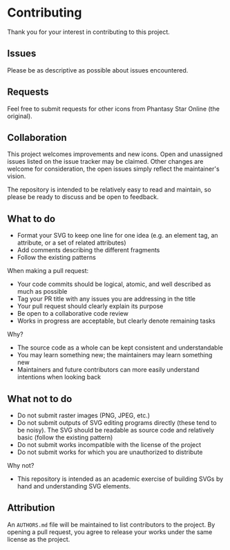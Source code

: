# Contributing

Thank you for your interest in contributing to this project.

## Issues

Please be as descriptive as possible about issues encountered.

## Requests

Feel free to submit requests for other icons from Phantasy Star Online (the original).

## Collaboration

This project welcomes improvements and new icons. Open and unassigned issues listed on the issue tracker may be claimed. Other changes are welcome for consideration, the open issues simply reflect the maintainer's vision.

The repository is intended to be relatively easy to read and maintain, so please be ready to discuss and be open to feedback.

## What to do

- Format your SVG to keep one line for one idea (e.g. an element tag, an attribute, or a set of related attributes)
- Add comments describing the different fragments
- Follow the existing patterns

When making a pull request:

- Your code commits should be logical, atomic, and well described as much as possible
- Tag your PR title with any issues you are addressing in the title
- Your pull request should clearly explain its purpose
- Be open to a collaborative code review
- Works in progress are acceptable, but clearly denote remaining tasks

Why?

- The source code as a whole can be kept consistent and understandable
- You may learn something new; the maintainers may learn something new
- Maintainers and future contributors can more easily understand intentions when looking back

## What not to do

- Do not submit raster images (PNG, JPEG, etc.)
- Do not submit outputs of SVG editing programs directly (these tend to be noisy). The SVG should be readable as source code and relatively basic (follow the existing pattern)
- Do not submit works incompatible with the license of the project
- Do not submit works for which you are unauthorized to distribute

Why not?

- This repository is intended as an academic exercise of building SVGs by hand and understanding SVG elements.

## Attribution

An `AUTHORS.md` file will be maintained to list contributors to the project. By opening a pull request, you agree to release your works under the same license as the project.
